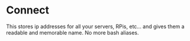 # Connect
This stores ip addresses for all your servers, RPis, etc... and gives them a readable and memorable name. No more bash aliases.

